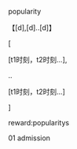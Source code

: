 popularity

【[d],[d]..[d]】



[

[t1时刻，t2时刻...],

..

[t1时刻，t2时刻...]

]



reward:popularitys

01 admission

